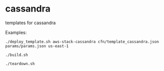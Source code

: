 # cassandra
templates for cassandra

Examples:
```
./deploy_template.sh aws-stack-cassandra cfn/template_cassandra.json params/params.json us-east-1
```
```
./build.sh
```
```
./teardown.sh
```
